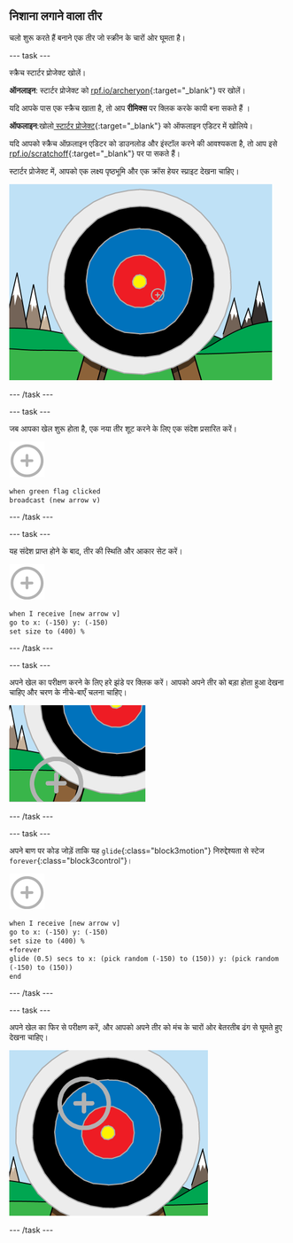 ## निशाना लगाने वाला तीर

चलो शुरू करते हैं बनाने एक तीर जो स्क्रीन के चारों ओर घूमता है।

--- task ---

स्क्रैच स्टार्टर प्रोजेक्ट खोलें।

**ऑनलाइन**: स्टार्टर प्रोजेक्ट को [rpf.io/archeryon](http://rpf.io/archeryon){:target="_blank"} पर खोलें।

यदि आपके पास एक स्क्रैच खाता है, तो आप **रीमिक्स** पर क्लिक करके कापी बना सकते हैं ।

**ऑफलाइन**:खोलो[ स्टार्टर प्रोजेक्ट](http://rpf.io/p/hi-IN/archery-go){:target="_blank"} को ऑफलाइन एडिटर में खोलिये।

यदि आपको स्क्रैच ऑफ़लाइन एडिटर को डाउनलोड और इंस्टॉल करने की आवश्यकता है, तो आप इसे [rpf.io/scratchoff](http://rpf.io/scratchoff){:target="_blank"} पर पा सकते हैं।

स्टार्टर प्रोजेक्ट में, आपको एक लक्ष्य पृष्ठभूमि और एक क्रॉस हेयर स्प्राइट देखना चाहिए।

![प्रारंभक प्रोजैक्ट](images/archery-starter.png)

--- /task ---

--- task ---

जब आपका खेल शुरू होता है, एक नया तीर शूट करने के लिए एक संदेश प्रसारित करें।

![लक्ष्य स्प्राइट](images/target-sprite.png)

```blocks3
when green flag clicked
broadcast (new arrow v)
```

--- /task ---

--- task ---

यह संदेश प्राप्त होने के बाद, तीर की स्थिति और आकार सेट करें।

![लक्ष्य स्प्राइट](images/target-sprite.png)

```blocks3
when I receive [new arrow v]
go to x: (-150) y: (-150)
set size to (400) %
```

--- /task ---

--- task ---

अपने खेल का परीक्षण करने के लिए हरे झंडे पर क्लिक करें। आपको अपने तीर को बड़ा होता हुआ देखना चाहिए और चरण के नीचे-बाएँ चलना चाहिए।

![बड़े लक्ष्य स्प्राइट मंच के नीचे बाईं ओर](images/archery-start-test.png)

--- /task ---

--- task ---

अपने बाण पर कोड जोड़ें ताकि यह `glide`{:class="block3motion"} निरुद्देश्यता से स्टेज `forever`{:class="block3control"}।

![लक्ष्य स्प्राइट](images/target-sprite.png)

```blocks3
when I receive [new arrow v]
go to x: (-150) y: (-150)
set size to (400) %
+forever
glide (0.5) secs to x: (pick random (-150) to (150)) y: (pick random (-150) to (150))
end
```

--- /task ---

--- task ---

अपने खेल का फिर से परीक्षण करें, और आपको अपने तीर को मंच के चारों ओर बेतरतीब ढंग से घूमते हुए देखना चाहिए।

![एक अलग स्थिति में लक्ष्य](images/archery-glide-test.png)

--- /task ---